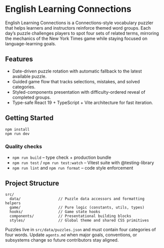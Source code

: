 # English Learning Connections

English Learning Connections is a Connections-style vocabulary puzzler that helps learners and instructors reinforce themed word groups. Each day’s puzzle challenges players to spot four sets of related terms, mirroring the mechanics of the New York Times game while staying focused on language-learning goals.

## Features
- Date-driven puzzle rotation with automatic fallback to the latest available puzzle.
- Guided game flow that tracks selections, mistakes, and solved categories.
- Styled-components presentation with difficulty-ordered reveal of completed groups.
- Type-safe React 19 + TypeScript + Vite architecture for fast iteration.

## Getting Started
```bash
npm install
npm run dev
```

### Quality checks
- `npm run build` – type check + production bundle
- `npm run test` / `npm run test:watch` – Vitest suite with @testing-library
- `npm run lint` and `npm run format` – code style enforcement

## Project Structure
```
src/
  data/                 // Puzzle data accessors and formatting helpers
  game/                 // Pure logic (constants, utils, types)
  hooks/                // Game state hooks
  components/           // Presentational building blocks
  styles/               // Global theme and shared CSS primitives
```

Puzzles live in `src/data/puzzles.json` and must contain four categories of four words. Update `agents.md` when major goals, conventions, or subsystems change so future contributors stay aligned.
